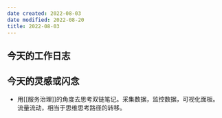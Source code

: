 ```yaml
---
date created: 2022-08-03
date modified: 2022-08-20
title: 2022-08-03
---
```


## 今天的工作日志

## 今天的灵感或闪念

- 用[[服务治理]]的角度去思考双链笔记。采集数据，监控数据，可视化面板。流量流动，相当于思维思考路径的转移。
